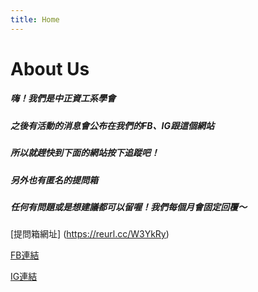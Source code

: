 ```yaml
---
title: Home
---
```


# About Us
##### 嗨！我們是中正資工系學會
##### 之後有活動的消息會公布在我們的FB、IG跟這個網站
##### 所以就趕快到下面的網站按下追蹤吧！
##### 另外也有匿名的提問箱
##### 任何有問題或是想建議都可以留喔！我們每個月會固定回覆～


[提問箱網址] (https://reurl.cc/W3YkRy)


[FB連結](https://www.facebook.com/CCUCSIE)


[IG連結](https://www.instagram.com/ccucsie/)
